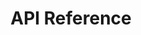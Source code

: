 ---
title: API Reference

language_tabs:
  - shell
  - csharp
  - java
  - php

toc_footers:
  - <a href='http://developer.avalara.com' target="_parent">Developer Network Home</a>
  - <a href='http://developer.avalara.com/getting-started' target="_parent">Get Started</a>
  - <a href='http://developer.avalara.com/api-docs/designing-your-integration' target="_parent">Documentation</a>
  - <a href='http://developer.avalara.com/api-docs/api-reference' target="_parent">API Reference</a>
  - <a href='http://developer.avalara.com/api-docs/api-sample-code' target="_parent">Sample Code</a>
  - <a href='https://community.avalara.com/avalara/category_sets/developers' target="_parent">Developer Community</a>

includes:
  - introduction
  - restheaders
  - restgettax
  - restcanceltax
  - restestimatetax
  - restvalidate
  - resterrors
  - soapheaders
  - soapgettax
  - soapposttax
  - soapcommittax
  - soapcanceltax
  - soapadjusttax
  - soapgettaxhistory
  - soapisauthorized
  - soapping
  - soapvalidate
  - soaperrors
  - taxratesintroduction
  - taxratesaddress
  - taxrateszip
  - taxrateserrors
  - exciseintroduction
  - exciseauthentication
  - exciseprocesstransactions
  - exciseprocesstransactionsresponse

search: true
---